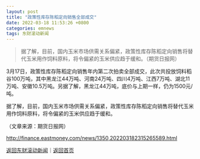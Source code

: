 ```yaml
---
layout: post
title: "政策性库存陈稻定向销售全部成交"
date: 2022-03-18 11:53:26 +0800
categories: emnews
tags: 东财滚动新闻
---
```

> 据了解，目前，国内玉米市场供需关系偏紧，政策性库存陈稻定向销售将替代玉米用作饲料原料，将令偏紧的玉米供应趋于缓和。（期货日报网）

<p>3月17日，政策性库存陈稻定向销售年内第二次拍卖全部成交，此次共投放饲料稻谷100万吨，其中黑龙江44万吨、河南24万吨、四川4万吨、江西7万吨、湖北11万吨、安徽10.5万吨。另据了解，黑龙江44万吨，底价与上期一样，仍为1500元/吨。</p><p>据了解，目前，国内玉米市场供需关系偏紧，政策性库存陈稻定向销售将替代玉米用作饲料原料，将令偏紧的玉米供应趋于缓和。</p><p class="em_media">（文章来源：期货日报网）</p>

<http://finance.eastmoney.com/news/1350,202203182315265589.html>

[返回东财滚动新闻](//finews.withounder.com/emnews/)｜[返回首页](//finews.withounder.com/)